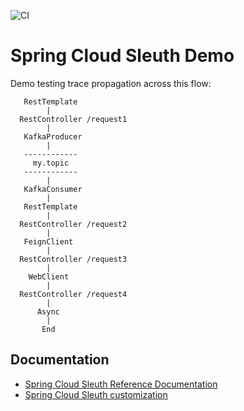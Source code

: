 ![CI](https://github.com/rogervinas/spring-cloud-sleuth-demo/workflows/CI/badge.svg)

# Spring Cloud Sleuth Demo

Demo testing trace propagation across this flow:

```
   RestTemplate           
        |
  RestController /request1
        |
   KafkaProducer
        |
   ------------
     my.topic
   ------------
        |
   KafkaConsumer
        | 
   RestTemplate
        |
  RestController /request2
        | 
   FeignClient
        |
  RestController /request3
        | 
    WebClient
        |
  RestController /request4
        |             
      Async
        |
       End
```

## Documentation

* [Spring Cloud Sleuth Reference Documentation](https://docs.spring.io/spring-cloud-sleuth/docs/current-SNAPSHOT/reference/html/index.html)
* [Spring Cloud Sleuth customization](https://docs.spring.io/spring-cloud-sleuth/docs/current-SNAPSHOT/reference/html/integrations.html#sleuth-integration)